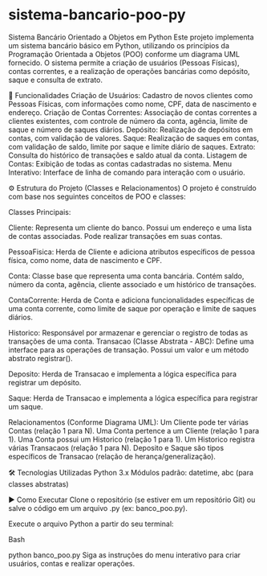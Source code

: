 # sistema-bancario-poo-py

Sistema Bancário Orientado a Objetos em Python
Este projeto implementa um sistema bancário básico em Python, utilizando os princípios da Programação Orientada a Objetos (POO) conforme um diagrama UML fornecido. O sistema permite a criação de usuários (Pessoas Físicas), contas correntes, e a realização de operações bancárias como depósito, saque e consulta de extrato.

🚀 Funcionalidades
Criação de Usuários: Cadastro de novos clientes como Pessoas Físicas, com informações como nome, CPF, data de nascimento e endereço.
Criação de Contas Correntes: Associação de contas correntes a clientes existentes, com controle de número da conta, agência, limite de saque e número de saques diários.
Depósito: Realização de depósitos em contas, com validação de valores.
Saque: Realização de saques em contas, com validação de saldo, limite por saque e limite diário de saques.
Extrato: Consulta do histórico de transações e saldo atual da conta.
Listagem de Contas: Exibição de todas as contas cadastradas no sistema.
Menu Interativo: Interface de linha de comando para interação com o usuário.

⚙️ Estrutura do Projeto (Classes e Relacionamentos)
O projeto é construído com base nos seguintes conceitos de POO e classes:

Classes Principais:

Cliente: Representa um cliente do banco. Possui um endereço e uma lista de contas associadas. Pode realizar transações em suas contas.

PessoaFisica: Herda de Cliente e adiciona atributos específicos de pessoa física, como nome, data de nascimento e CPF.

Conta: Classe base que representa uma conta bancária. Contém saldo, número da conta, agência, cliente associado e um histórico de transações.

ContaCorrente: Herda de Conta e adiciona funcionalidades específicas de uma conta corrente, como limite de saque por operação e limite de saques diários.

Historico: Responsável por armazenar e gerenciar o registro de todas as transações de uma conta.
Transacao (Classe Abstrata - ABC): Define uma interface para as operações de transação. Possui um valor e um método abstrato registrar().

Deposito: Herda de Transacao e implementa a lógica específica para registrar um depósito.

Saque: Herda de Transacao e implementa a lógica específica para registrar um saque.

Relacionamentos (Conforme Diagrama UML):
Um Cliente pode ter várias Contas (relação 1 para N).
Uma Conta pertence a um Cliente (relação 1 para 1).
Uma Conta possui um Historico (relação 1 para 1).
Um Historico registra várias Transacaos (relação 1 para N).
Deposito e Saque são tipos específicos de Transacao (relação de herança/generalização).


🛠️ Tecnologias Utilizadas
Python 3.x
Módulos padrão: datetime, abc (para classes abstratas)


▶️ Como Executar
Clone o repositório (se estiver em um repositório Git) ou salve o código em um arquivo .py (ex: banco_poo.py).

Execute o arquivo Python a partir do seu terminal:

Bash

python banco_poo.py
Siga as instruções do menu interativo para criar usuários, contas e realizar operações.

